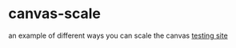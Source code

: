 # canvas-scale
an example of different ways you can scale the canvas
[testing site](https://zerotixdev.github.io/canvas-scale/dist/index.html/)